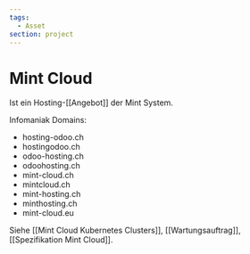 ```yaml
---
tags:
  - Asset
section: project
---
```

# Mint Cloud

Ist ein Hosting-[[Angebot]] der Mint System.

Infomaniak Domains:

- hosting-odoo.ch
- hostingodoo.ch
- odoo-hosting.ch
- odoohosting.ch
- mint-cloud.ch
- mintcloud.ch
- mint-hosting.ch
- minthosting.ch
- mint-cloud.eu

Siehe [[Mint Cloud Kubernetes Clusters]], [[Wartungsauftrag]], [[Spezifikation Mint Cloud]].